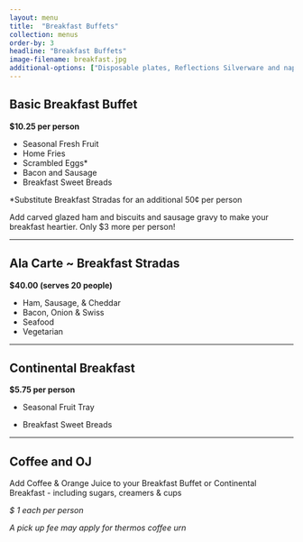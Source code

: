 ```yaml
---
layout: menu
title:  "Breakfast Buffets"
collection: menus
order-by: 3
headline: "Breakfast Buffets"
image-filename: breakfast.jpg
additional-options: ["Disposable plates, Reflections Silverware and napkins are available for 70¢  per person with Breakfast orders.", "Black 'Lacquer-look' serving tongs & spoons available for 70¢  each.", "Chafing dishes available for $10 per hot item."]
---
```


## Basic Breakfast Buffet

**$10.25  per person**

- Seasonal Fresh Fruit
- Home Fries
- Scrambled Eggs*
- Bacon and Sausage
- Breakfast Sweet Breads

\*Substitute Breakfast Stradas for an additional 50¢ per person

Add carved glazed ham and biscuits and sausage gravy to make your breakfast heartier. Only $3 more per person!
* * *

## Ala Carte ~ Breakfast Stradas

**$40.00 (serves 20 people)**

- Ham, Sausage, & Cheddar
- Bacon, Onion & Swiss
- Seafood
- Vegetarian

* * *

## Continental Breakfast

**$5.75 per person**

- Seasonal Fruit Tray

- Breakfast Sweet Breads

* * *

## Coffee and OJ

Add Coffee & Orange Juice to your Breakfast Buffet or Continental Breakfast - including sugars, creamers & cups

*$ 1 each per person*

*A pick up fee may apply for thermos coffee urn*

